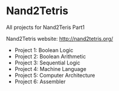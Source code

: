 # Nand2Tetris
All projects for Nand2Teris Part1

Nand2Tetris website: http://nand2tetris.org/

* Project 1: Boolean Logic
* Project 2: Boolean Arithmetic
* Project 3: Sequential Logic   
* Project 4: Machine Language 
* Project 5: Computer Architecture  
* Project 6: Assembler  
